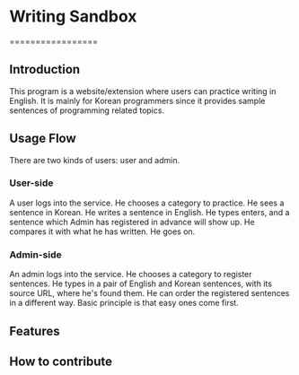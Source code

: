 # Writing Sandbox
=================

## Introduction

This program is a website/extension where users can practice writing in English. It is mainly for Korean programmers since it provides sample sentences of programming related topics. 

## Usage Flow

There are two kinds of users: user and admin.

### User-side

A user logs into the service. 
He chooses a category to practice. 
He sees a sentence in Korean.
He writes a sentence in English.
He types enters, and a sentence which Admin has registered in advance will show up.
He compares it with what he has written.
He goes on.

### Admin-side

An admin logs into the service.
He chooses a category to register sentences.
He types in a pair of English and Korean sentences, with its source URL, where he's found them.
He can order the registered sentences in a different way. Basic principle is that easy ones come first.

## Features



## How to contribute




